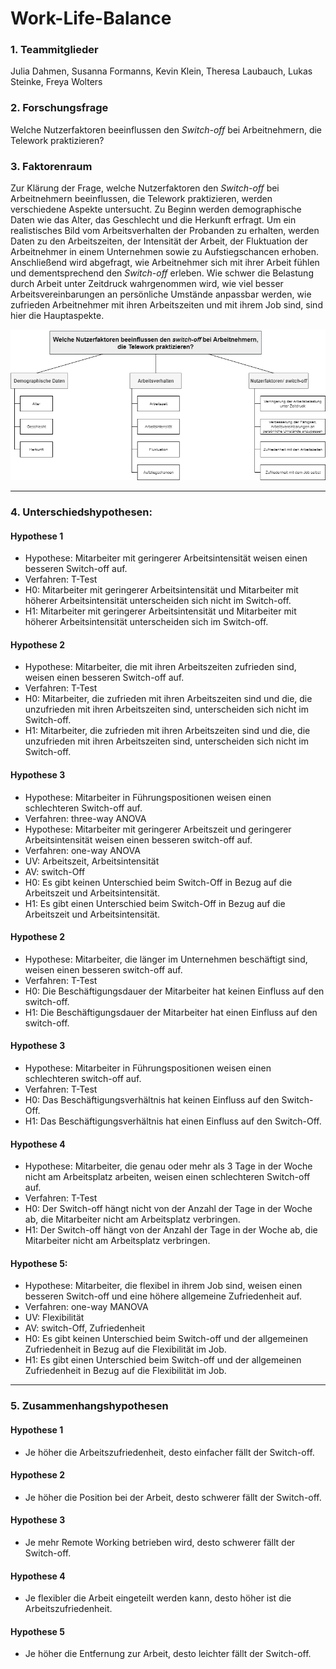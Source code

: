 Work-Life-Balance  
================  
  
### 1. Teammitglieder 

Julia Dahmen, Susanna Formanns, Kevin Klein, Theresa Laubauch, Lukas Steinke, Freya Wolters

### 2. Forschungsfrage 

Welche Nutzerfaktoren beeinflussen den _Switch-off_ bei Arbeitnehmern, die Telework praktizieren?


### 3. Faktorenraum

Zur Klärung der Frage, welche Nutzerfaktoren den _Switch-off_ bei Arbeitnehmern beeinflussen, die Telework praktizieren, werden verschiedene Aspekte untersucht. Zu Beginn werden demographische Daten wie das Alter, das Geschlecht und die Herkunft erfragt. Um ein realistisches Bild vom Arbeitsverhalten der Probanden zu erhalten, werden Daten zu den Arbeitszeiten, der Intensität der Arbeit, der Fluktuation der Arbeitnehmer in einem Unternehmen sowie zu Aufstiegschancen erhoben. Anschließend wird abgefragt, wie Arbeitnehmer sich mit ihrer Arbeit fühlen und dementsprechend den _Switch-off_ erleben. Wie schwer die Belastung durch Arbeit unter Zeitdruck wahrgenommen wird, wie viel besser Arbeitsvereinbarungen an persönliche Umstände anpassbar werden, wie zufrieden Arbeitnehmer mit ihren Arbeitszeiten und mit ihrem Job sind, sind hier die Hauptaspekte.


![Faktorenraum](images/Faktorenraum.png)  

---

### 4. Unterschiedshypothesen:
#### Hypothese 1

* Hypothese: Mitarbeiter mit geringerer Arbeitsintensität weisen einen besseren Switch-off auf.
* Verfahren: T-Test
* H0: Mitarbeiter mit geringerer Arbeitsintensität und Mitarbeiter mit höherer Arbeitsintensität unterscheiden sich nicht im Switch-off.
* H1: Mitarbeiter mit geringerer Arbeitsintensität und Mitarbeiter mit höherer Arbeitsintensität unterscheiden sich im Switch-off.

#### Hypothese 2
* Hypothese: Mitarbeiter, die mit ihren Arbeitszeiten zufrieden sind, weisen einen besseren Switch-off auf.
* Verfahren: T-Test
* H0: Mitarbeiter, die zufrieden mit ihren Arbeitszeiten sind und die, die unzufrieden mit ihren Arbeitszeiten sind, unterscheiden sich nicht im Switch-off.
* H1: Mitarbeiter, die zufrieden mit ihren Arbeitszeiten sind und die, die unzufrieden mit ihren Arbeitszeiten sind, unterscheiden sich nicht im Switch-off.

#### Hypothese 3
* Hypothese: Mitarbeiter in Führungspositionen weisen einen schlechteren Switch-off auf.
* Verfahren: three-way ANOVA
* Hypothese: Mitarbeiter mit geringerer Arbeitszeit und geringerer Arbeitsintensität weisen einen besseren switch-off auf.
* Verfahren: one-way ANOVA
* UV: Arbeitszeit, Arbeitsintensität
* AV: switch-Off
* H0: Es gibt keinen Unterschied beim Switch-Off in Bezug auf die Arbeitszeit und Arbeitsintensität.
* H1: Es gibt einen Unterschied beim Switch-Off in Bezug auf die Arbeitszeit und Arbeitsintensität.

#### Hypothese 2
* Hypothese: Mitarbeiter, die länger im Unternehmen beschäftigt sind, weisen einen besseren switch-off auf.
* Verfahren: T-Test
* H0: Die Beschäftigungsdauer der Mitarbeiter hat keinen Einfluss auf den switch-off.
* H1: Die Beschäftigungsdauer der Mitarbeiter hat einen Einfluss auf den switch-off.

#### Hypothese 3
* Hypothese: Mitarbeiter in Führungspositionen weisen einen schlechteren switch-off auf.
* Verfahren: T-Test
* H0: Das Beschäftigungsverhältnis hat keinen Einfluss auf den Switch-Off.
* H1: Das Beschäftigungsverhältnis hat einen Einfluss auf den Switch-Off.

#### Hypothese 4
* Hypothese: Mitarbeiter, die genau oder mehr als 3 Tage in der Woche nicht am Arbeitsplatz arbeiten, weisen einen schlechteren Switch-off auf.
* Verfahren: T-Test
* H0: Der Switch-off hängt nicht von der Anzahl der Tage in der Woche ab, die Mitarbeiter nicht am Arbeitsplatz verbringen.
* H1: Der Switch-off hängt von der Anzahl der Tage in der Woche ab, die Mitarbeiter nicht am Arbeitsplatz verbringen.

#### Hypothese 5:
* Hypothese: Mitarbeiter, die flexibel in ihrem Job sind, weisen einen besseren Switch-off und eine höhere allgemeine Zufriedenheit auf.
* Verfahren: one-way MANOVA
* UV: Flexibilität
* AV: switch-Off, Zufriedenheit
* H0: Es gibt keinen Unterschied beim Switch-off und der allgemeinen Zufriedenheit in Bezug auf die Flexibilität im Job.
* H1: Es gibt einen Unterschied beim Switch-off und der allgemeinen Zufriedenheit in Bezug auf die Flexibilität im Job.

---

### 5. Zusammenhangshypothesen

#### Hypothese 1
* Je höher die  Arbeitszufriedenheit, desto einfacher fällt der Switch-off.

#### Hypothese 2
* Je höher die Position bei der Arbeit, desto schwerer fällt der Switch-off.

#### Hypothese 3
* Je mehr Remote Working betrieben wird, desto schwerer fällt der Switch-off.

#### Hypothese 4
* Je flexibler die Arbeit eingeteilt werden kann, desto höher ist die Arbeitszufriedenheit.

#### Hypothese 5
* Je höher die Entfernung zur Arbeit, desto leichter fällt der Switch-off.
